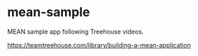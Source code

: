 # mean-sample

MEAN sample app following Treehouse videos.

https://teamtreehouse.com/library/building-a-mean-application
